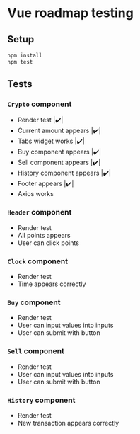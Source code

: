 # Vue roadmap testing

## Setup

``` bash
npm install
npm test
```

## Tests

### `Crypto` component

* Render test               |✔️|
* Current amount appears    |✔️|
* Tabs widget works         |✔️|
* Buy component appears     |✔️|
* Sell component appears    |✔️|
* History component appears |✔️|
* Footer appears            |✔️|
* Axios works

### `Header` component

* Render test
* All points appears
* User can click points

### `Clock` component

* Render test
* Time appears correctly

### `Buy` component

* Render test
* User can input values into inputs
* User can submit with button

### `Sell` component

* Render test
* User can input values into inputs
* User can submit with button

### `History` component

* Render test
* New transaction appears correctly